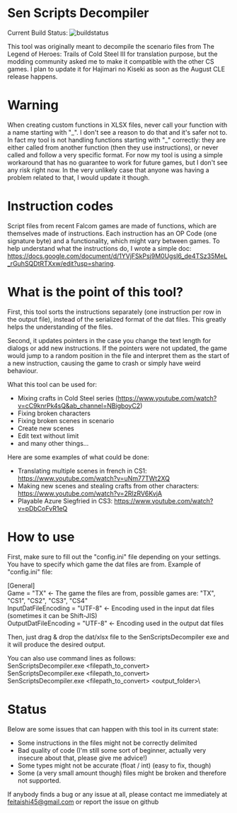 # Sen Scripts Decompiler
Current Build Status: ![buildstatus](https://github.com/TwnKey/SenScriptsDecompiler/actions/workflows/build.yml/badge.svg)

This tool was originally meant to decompile the scenario files from The Legend of Heroes: Trails of Cold Steel III for translation purpose,
but the modding community asked me to make it compatible with the other CS games. I plan to update it for Hajimari no Kiseki
as soon as the August CLE release happens.

# Warning
When creating custom functions in XLSX files, never call your function with a name starting with "\_". I don't see a reason to do that and it's safer not to.
In fact my tool is not handling functions starting with "_" correctly: they are either called from another function (then they use instructions), or never called and follow a very specific format. For now my tool is using a simple workaround that has no guarantee to work for future games, but I don't see any risk right now.
In the very unlikely case that anyone was having a problem related to that, I would update it though. 

# Instruction codes

Script files from recent Falcom games are made of functions, which are themselves made of instructions. Each instruction has an OP Code (one signature byte) 
and a functionality, which might vary between games.
To help understand what the instructions do, I wrote a simple doc: https://docs.google.com/document/d/1YVjFSkPsj9M0UgsI6_de4TSz35MeL_rGuhSQDtRTXxw/edit?usp=sharing.

# What is the point of this tool? 

First, this tool sorts the instructions separately (one instruction per row in the output file), instead of the serialized format of the dat files.
This greatly helps the understanding of the files.

Second, it updates pointers in the case you change the text length for dialogs or add new instructions. If the pointers were not updated, the game 
would jump to a random position in the file and interpret them as the start of a new instruction, causing the game to crash or simply have weird behaviour.

What this tool can be used for:
- Mixing crafts in Cold Steel series (https://www.youtube.com/watch?v=cC9knrPk4sQ&ab_channel=NBigboyC2)
- Fixing broken characters
- Fixing broken scenes in scenario
- Create new scenes
- Edit text without limit
- and many other things...

Here are some examples of what could be done:
- Translating multiple scenes in french in CS1: https://www.youtube.com/watch?v=uNm77TWt2XQ
- Making new scenes and stealing crafts from other characters: https://www.youtube.com/watch?v=2RlzRV6KvjA
- Playable Azure Siegfried in CS3: https://www.youtube.com/watch?v=pDbCoFvR1eQ

# How to use

First, make sure to fill out the "config.ini" file depending on your settings. You have to specify which game the dat files are from.
Example of "config.ini" file:

[General]\
Game = "TX"                                 <- The game the files are from, possible games are: "TX", "CS1", "CS2", "CS3", "CS4"\
InputDatFileEncoding = "UTF-8"              <- Encoding used in the input dat files (sometimes it can be Shift-JIS)\
OutputDatFileEncoding = "UTF-8"             <- Encoding used in the output dat files 

Then, just drag & drop the dat/xlsx file to the SenScriptsDecompiler exe and it will produce the desired output.

You can also use command lines as follows:\
SenScriptsDecompiler.exe <filepath_to_convert>\
SenScriptsDecompiler.exe <Game> <filepath_to_convert>\
SenScriptsDecompiler.exe <Game> <filepath_to_convert> <output_folder>\

# Status

Below are some issues that can happen with this tool in its current state:

- Some instructions in the files might not be correctly delimited
- Bad quality of code (I'm still some sort of beginner, actually very insecure about that, please give me advice!)
- Some types might not be accurate (float / int) (easy to fix, though)
- Some (a very small amount though) files might be broken and therefore not supported.

If anybody finds a bug or any issue at all, please contact me immediately at feitaishi45@gmail.com or report the issue on github

